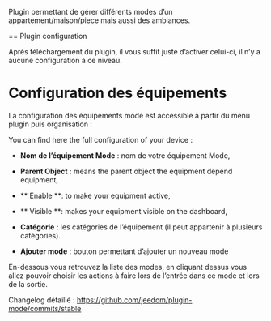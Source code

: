 Plugin permettant de gérer différents modes d’un
appartement/maison/piece mais aussi des ambiances.

== Plugin configuration

Après téléchargement du plugin, il vous suffit juste d’activer celui-ci,
il n’y a aucune configuration à ce niveau.

Configuration des équipements 
=============================

La configuration des équipements mode est accessible à partir du menu
plugin puis organisation :

You can find here the full configuration of your device :

-   **Nom de l’équipement Mode** : nom de votre équipement Mode,

-   **Parent Object** : means the parent object the equipment depend
    equipment,

-   ** Enable **: to make your equipment active,

-   ** Visible **: makes your equipment visible on the dashboard,

-   **Catégorie** : les catégories de l’équipement (il peut appartenir à
    plusieurs catégories).

-   **Ajouter mode** : bouton permettant d’ajouter un nouveau mode

En-dessous vous retrouvez la liste des modes, en cliquant dessus vous
allez pouvoir choisir les actions à faire lors de l’entrée dans ce mode
et lors de la sortie.

Changelog détaillé :
<https://github.com/jeedom/plugin-mode/commits/stable>
